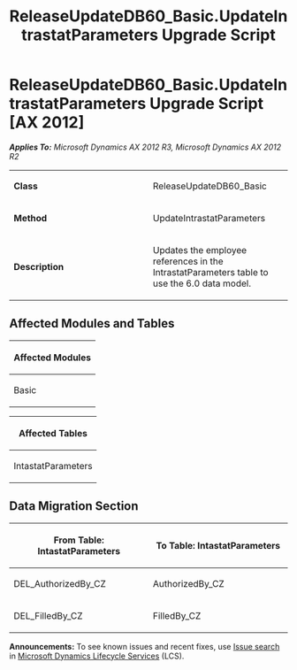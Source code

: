 ﻿---
title: ReleaseUpdateDB60_Basic.UpdateIntrastatParameters Upgrade Script
TOCTitle: ReleaseUpdateDB60_Basic.UpdateIntrastatParameters Upgrade Script
ms:assetid: 0e1ed3e4-7ec4-2fad-c0a5-fa072102878d
ms:mtpsurl: https://msdn.microsoft.com/en-us/library/JJ735732(v=AX.60)
ms:contentKeyID: 49706634
ms.date: 05/18/2015
mtps_version: v=AX.60
---

# ReleaseUpdateDB60\_Basic.UpdateIntrastatParameters Upgrade Script [AX 2012]


_**Applies To:** Microsoft Dynamics AX 2012 R3, Microsoft Dynamics AX 2012 R2_

<table>
<colgroup>
<col style="width: 50%" />
<col style="width: 50%" />
</colgroup>
<tbody>
<tr class="odd">
<td><p><strong>Class</strong></p></td>
<td><p>ReleaseUpdateDB60_Basic</p></td>
</tr>
<tr class="even">
<td><p><strong>Method</strong></p></td>
<td><p>UpdateIntrastatParameters</p></td>
</tr>
<tr class="odd">
<td><p><strong>Description</strong></p></td>
<td><p>Updates the employee references in the IntrastatParameters table to use the 6.0 data model.</p></td>
</tr>
</tbody>
</table>


## Affected Modules and Tables

<table>
<colgroup>
<col style="width: 100%" />
</colgroup>
<thead>
<tr class="header">
<th><p>Affected Modules</p></th>
</tr>
</thead>
<tbody>
<tr class="odd">
<td><p>Basic</p></td>
</tr>
</tbody>
</table>


<table>
<colgroup>
<col style="width: 100%" />
</colgroup>
<thead>
<tr class="header">
<th><p>Affected Tables</p></th>
</tr>
</thead>
<tbody>
<tr class="odd">
<td><p>IntastatParameters</p></td>
</tr>
</tbody>
</table>


## Data Migration Section

<table>
<colgroup>
<col style="width: 50%" />
<col style="width: 50%" />
</colgroup>
<thead>
<tr class="header">
<th><p>From Table: IntastatParameters</p></th>
<th><p>To Table: IntastatParameters</p></th>
</tr>
</thead>
<tbody>
<tr class="odd">
<td><p>DEL_AuthorizedBy_CZ</p></td>
<td><p>AuthorizedBy_CZ</p></td>
</tr>
<tr class="even">
<td><p>DEL_FilledBy_CZ</p></td>
<td><p>FilledBy_CZ</p></td>
</tr>
</tbody>
</table>

  
**Announcements:** To see known issues and recent fixes, use [Issue search](http://go.microsoft.com/fwlink/?linkid=389258) in [Microsoft Dynamics Lifecycle Services](http://go.microsoft.com/fwlink/?linkid=306505) (LCS).

